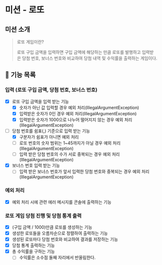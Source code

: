 # 미션 - 로또

## 미션 소개
> 로또 게임이란?
>
> 로또 구입 금액을 입력하면 구입 금액에 해당하는 만큼 로또를 발행하고 입력받은 당첨 번호, 보너스 번호와 비교하여 당첨 내역 및 수익률을 출력하는 게임이다.

## 🚀 기능 목록

### 입력 (로또 구입 금액, 당첨 번호, 보너스 번호)
- [X] 로또 구입 금액을 입력 받는 기능
    - [X] 숫자가 아닌 값 입력할 경우 예외 처리(IllegalArgumentException)
    - [X] 입력받은 숫자가 0인 경우 예외 처리(IllegalArgumentException)
    - [X] 입력받은 숫자가 1000으로 나누어 떨어지지 않는 경우 예외 처리(IllegalArgumentException)
- [ ] 당첨 번호를 쉼표(,) 기준으로 입력 받는 기능
    - [X] 구분자가 쉼표가 아니면 예외 처리
    - [ ] 로또 번호의 숫자 범위는 1~45까지가 아닐 경우 예외 처리(IllegalArgumentException)
    - [ ] 입력 받은 당첨 번호의 수가 서로 중복되는 경우 예외 처리(IllegalArgumentException)
- [X] 보너스 번호 입력 받는 기능
    - [ ] 입력 받은 보너스 번호가 앞서 입력한 당첨 번호와 중복되는 경우 예외 처리(IllegalArgumentException)

### 예외 처리
- [X] 예외 처리 시에 관련 에러 메시지를 콘솔에 출력하는 기능

### 로또 게임 당첨 진행 및 당첨 통계 출력
- [X] (구입 금액 / 1000)만큼 로또를 생성하는 기능
- [X] 생성한 로또들을 오름차순으로 정렬하여 출력하는 기능
- [X] 생성된 로또마다 당첨 번호와 비교하여 결과를 저장하는 기능
- [X] 당첨 통계 출력하는 기능
- [X] 총 수익률을 구하는 기능
    - [ ] 수익률은 소수점 둘째 자리에서 반올림한다.